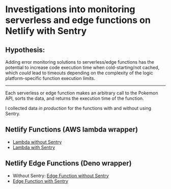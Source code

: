# Investigations into monitoring serverless and edge functions on Netlify with Sentry

## Hypothesis:

Adding error monitoring solutions to serverless/edge functions has the potential
to increase code execution time when cold-starting/not cached, which _could_
lead to timeouts depending on the complexity of the logic platform-specific
function execution limits.

---

Each serverless or edge function makes an arbitrary call to the Pokemon API,
sorts the data, and returns the execution time of the function.

I collected data _in production_ for the functions with and without using
Sentry.

## Netlify Functions (AWS lambda wrapper)

- [Lambda without Sentry](https://serverless-monitoring.netlify.app/functions/default)
- [Lambda with Sentry](https://serverless-monitoring.netlify.app/functions/with-sentry)

## Netlify Edge Functions (Deno wrapper)

- Without Sentry:
  [Edge Function without Sentry](https://serverless-monitoring.netlify.app/edge-functions/default)
- [Edge Function with Sentry](https://serverless-monitoring.netlify.app/edge-functions/with-sentry)
